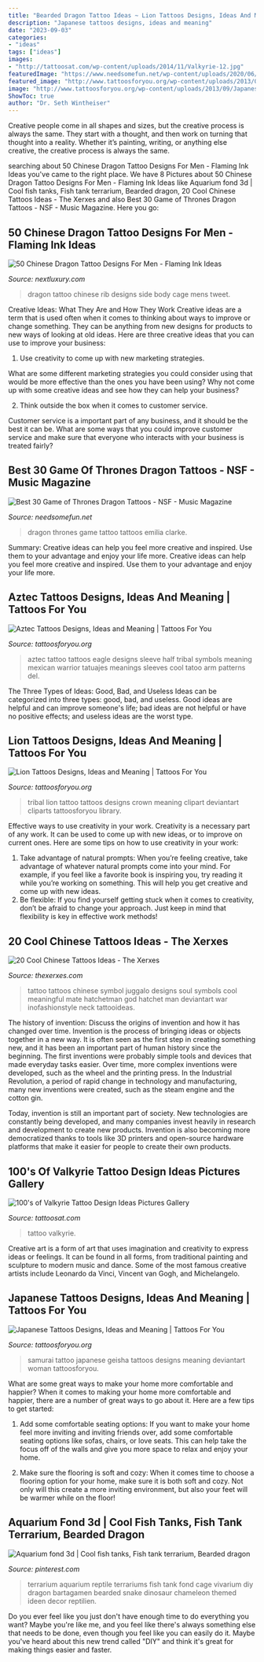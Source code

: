```yaml
---
title: "Bearded Dragon Tattoo Ideas ~ Lion Tattoos Designs, Ideas And Meaning"
description: "Japanese tattoos designs, ideas and meaning"
date: "2023-09-03"
categories:
- "ideas"
tags: ["ideas"]
images:
- "http://tattoosat.com/wp-content/uploads/2014/11/Valkyrie-12.jpg"
featuredImage: "https://www.needsomefun.net/wp-content/uploads/2020/06/game-of-thrones-dragon-tattoo11.jpg"
featured_image: "http://www.tattoosforyou.org/wp-content/uploads/2013/09/Lion-Tribal-Tattoo.jpg"
image: "http://www.tattoosforyou.org/wp-content/uploads/2013/09/Japanese-Samurai-Tattoo.jpg"
ShowToc: true
author: "Dr. Seth Wintheiser"
---
```



Creative people come in all shapes and sizes, but the creative process is always the same. They start with a thought, and then work on turning that thought into a reality. Whether it’s painting, writing, or anything else creative, the creative process is always the same.

	

		
searching about 50 Chinese Dragon Tattoo Designs For Men - Flaming Ink Ideas you've came to the right place. We have 8 Pictures about 50 Chinese Dragon Tattoo Designs For Men - Flaming Ink Ideas like Aquarium fond 3d | Cool fish tanks, Fish tank terrarium, Bearded dragon, 20 Cool Chinese Tattoos Ideas - The Xerxes and also Best 30 Game of Thrones Dragon Tattoos - NSF - Music Magazine. Here you go:
		
    
## 50 Chinese Dragon Tattoo Designs For Men - Flaming Ink Ideas

<img loading=lazy src="http://nextluxury.com/wp-content/uploads/shaded-grey-chinese-dragon-mens-rib-cage-side-of-body-tattoo.jpg" onerror="this.onerror=null;this.src='https://tse3.mm.bing.net/th?id=OIP.TAEtRFtJVvUVpN6bPpsHrQAAAA&amp;pid=15.1';" alt="50 Chinese Dragon Tattoo Designs For Men - Flaming Ink Ideas">

_Source: nextluxury.com_

>dragon tattoo chinese rib designs side body cage mens tweet. 

	

Creative Ideas: What They Are and How They Work
Creative ideas are a term that is used often when it comes to thinking about ways to improve or change something. They can be anything from new designs for products to new ways of looking at old ideas. Here are three creative ideas that you can use to improve your business:
1) Use creativity to come up with new marketing strategies.

What are some different marketing strategies you could consider using that would be more effective than the ones you have been using? Why not come up with some creative ideas and see how they can help your business?

2) Think outside the box when it comes to customer service.

Customer service is a important part of any business, and it should be the best it can be. What are some ways that you could improve customer service and make sure that everyone who interacts with your business is treated fairly?

    
## Best 30 Game Of Thrones Dragon Tattoos - NSF - Music Magazine

<img loading=lazy src="https://www.needsomefun.net/wp-content/uploads/2020/06/game-of-thrones-dragon-tattoo11.jpg" onerror="this.onerror=null;this.src='https://tse2.mm.bing.net/th?id=OIP.Gap52O80iqIejzRZ94nGYQAAAA&amp;pid=15.1';" alt="Best 30 Game of Thrones Dragon Tattoos - NSF - Music Magazine">

_Source: needsomefun.net_

>dragon thrones game tattoo tattoos emilia clarke. 

	

Summary: Creative ideas can help you feel more creative and inspired. Use them to your advantage and enjoy your life more.
Creative ideas can help you feel more creative and inspired. Use them to your advantage and enjoy your life more.

    
## Aztec Tattoos Designs, Ideas And Meaning | Tattoos For You

<img loading=lazy src="http://www.tattoosforyou.org/wp-content/uploads/2013/09/Aztec-Tattoos-Sleeve-645x1024.jpg" onerror="this.onerror=null;this.src='https://tse4.mm.bing.net/th?id=OIP.QdeBALytWodCItenaAK3YwHaLw&amp;pid=15.1';" alt="Aztec Tattoos Designs, Ideas and Meaning | Tattoos For You">

_Source: tattoosforyou.org_

>aztec tattoo tattoos eagle designs sleeve half tribal symbols meaning mexican warrior tatuajes meanings sleeves cool tatoo arm patterns del. 

	

The Three Types of Ideas: Good, Bad, and Useless
Ideas can be categorized into three types: good, bad, and useless. Good ideas are helpful and can improve someone's life; bad ideas are not helpful or have no positive effects; and useless ideas are the worst type.

    
## Lion Tattoos Designs, Ideas And Meaning | Tattoos For You

<img loading=lazy src="http://www.tattoosforyou.org/wp-content/uploads/2013/09/Lion-Tribal-Tattoo.jpg" onerror="this.onerror=null;this.src='https://tse3.mm.bing.net/th?id=OIP.d-H0wZa1lLwMnc15L-KwFwHaKe&amp;pid=15.1';" alt="Lion Tattoos Designs, Ideas and Meaning | Tattoos For You">

_Source: tattoosforyou.org_

>tribal lion tattoo tattoos designs crown meaning clipart deviantart cliparts tattoosforyou library. 

	

Effective ways to use creativity in your work.
Creativity is a necessary part of any work. It can be used to come up with new ideas, or to improve on current ones. Here are some tips on how to use creativity in your work: 
1. Take advantage of natural prompts: When you’re feeling creative, take advantage of whatever natural prompts come into your mind. For example, if you feel like a favorite book is inspiring you, try reading it while you’re working on something. This will help you get creative and come up with new ideas. 
2. Be flexible: If you find yourself getting stuck when it comes to creativity, don’t be afraid to change your approach. Just keep in mind that flexibility is key in effective work methods! 

    
## 20 Cool Chinese Tattoos Ideas - The Xerxes

<img loading=lazy src="http://thexerxes.com/wp-content/uploads/2016/02/Chinese-Symbols-Tattoo-Designs.jpg" onerror="this.onerror=null;this.src='https://tse1.mm.bing.net/th?id=OIP.6IubsSpvYR0o1aEga4rAFgHaJ3&amp;pid=15.1';" alt="20 Cool Chinese Tattoos Ideas - The Xerxes">

_Source: thexerxes.com_

>tattoo tattoos chinese symbol juggalo designs soul symbols cool meaningful mate hatchetman god hatchet man deviantart war inofashionstyle neck tattooideas. 

	

The history of invention: Discuss the origins of invention and how it has changed over time.
Invention is the process of bringing ideas or objects together in a new way. It is often seen as the first step in creating something new, and it has been an important part of human history since the beginning.
The first inventions were probably simple tools and devices that made everyday tasks easier. Over time, more complex inventions were developed, such as the wheel and the printing press. In the Industrial Revolution, a period of rapid change in technology and manufacturing, many new inventions were created, such as the steam engine and the cotton gin.

Today, invention is still an important part of society. New technologies are constantly being developed, and many companies invest heavily in research and development to create new products. Invention is also becoming more democratized thanks to tools like 3D printers and open-source hardware platforms that make it easier for people to create their own products.

    
## 100&#039;s Of Valkyrie Tattoo Design Ideas Pictures Gallery

<img loading=lazy src="http://tattoosat.com/wp-content/uploads/2014/11/Valkyrie-12.jpg" onerror="this.onerror=null;this.src='https://tse3.mm.bing.net/th?id=OIP.McDSgbAaTEQb0bFL_Sg7_gHaJ4&amp;pid=15.1';" alt="100&#039;s of Valkyrie Tattoo Design Ideas Pictures Gallery">

_Source: tattoosat.com_

>tattoo valkyrie. 

	

Creative art is a form of art that uses imagination and creativity to express ideas or feelings. It can be found in all forms, from traditional painting and sculpture to modern music and dance. Some of the most famous creative artists include Leonardo da Vinci, Vincent van Gogh, and Michelangelo.

    
## Japanese Tattoos Designs, Ideas And Meaning | Tattoos For You

<img loading=lazy src="http://www.tattoosforyou.org/wp-content/uploads/2013/09/Japanese-Samurai-Tattoo.jpg" onerror="this.onerror=null;this.src='https://tse4.mm.bing.net/th?id=OIP.Y86ZrQwtzVobXOPePSiDogHaJ4&amp;pid=15.1';" alt="Japanese Tattoos Designs, Ideas and Meaning | Tattoos For You">

_Source: tattoosforyou.org_

>samurai tattoo japanese geisha tattoos designs meaning deviantart woman tattoosforyou. 

	

What are some great ways to make your home more comfortable and happier?
When it comes to making your home more comfortable and happier, there are a number of great ways to go about it. Here are a few tips to get started:
1. Add some comfortable seating options: If you want to make your home feel more inviting and inviting friends over, add some comfortable seating options like sofas, chairs, or love seats. This can help take the focus off of the walls and give you more space to relax and enjoy your home.

2. Make sure the flooring is soft and cozy: When it comes time to choose a flooring option for your home, make sure it is both soft and cozy. Not only will this create a more inviting environment, but also your feet will be warmer while on the floor!


    
## Aquarium Fond 3d | Cool Fish Tanks, Fish Tank Terrarium, Bearded Dragon

<img loading=lazy src="https://i.pinimg.com/736x/d9/2c/51/d92c51dc8298fdf8d10fc36c6b21042a.jpg" onerror="this.onerror=null;this.src='https://tse3.mm.bing.net/th?id=OIP.x4CjV1DUaAcapf332ecDDgHaJ3&amp;pid=15.1';" alt="Aquarium fond 3d | Cool fish tanks, Fish tank terrarium, Bearded dragon">

_Source: pinterest.com_

>terrarium aquarium reptile terrariums fish tank fond cage vivarium diy dragon bartagamen bearded snake dinosaur chameleon themed ideen decor reptilien. 

	

Do you ever feel like you just don't have enough time to do everything you want? Maybe you're like me, and you feel like there's always something else that needs to be done, even though you feel like you can easily do it. Maybe you've heard about this new trend called "DIY" and think it's great for making things easier and faster.

